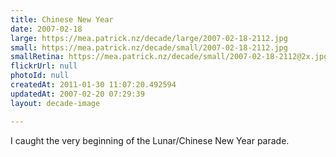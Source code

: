 ```yaml
---
title: Chinese New Year
date: 2007-02-18
large: https://mea.patrick.nz/decade/large/2007-02-18-2112.jpg
small: https://mea.patrick.nz/decade/small/2007-02-18-2112.jpg
smallRetina: https://mea.patrick.nz/decade/small/2007-02-18-2112@2x.jpg
flickrUrl: null
photoId: null
createdAt: 2011-01-30 11:07:20.492594
updatedAt: 2007-02-20 07:29:39
layout: decade-image

---
```

I caught the very beginning of the Lunar/Chinese New Year parade.

